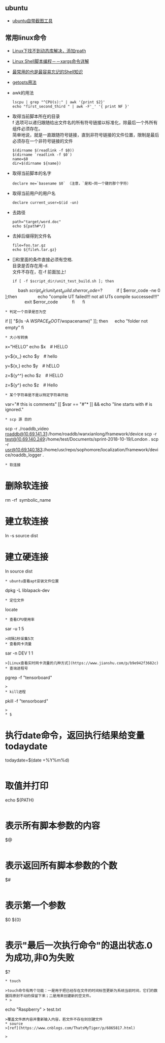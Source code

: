 ## ubuntu
* [ubuntu自带截图工具](https://blog.csdn.net/qq_38880380/article/details/78233687)
## 常用linux命令
* [Linux下找不到动态库解决，添加rpath](https://blog.csdn.net/baidu_17611285/article/details/82427359)
* [Linux Shell脚本编程－－xargs命令详解](https://blog.csdn.net/xifeijian/article/details/9286189)
* [最常用的也是最容易忘记的Shell知识](https://blog.csdn.net/jewes/article/details/8247743)
* [getopts用法](http://blog.chinaunix.net/uid-22566367-id-381953.html)

* awk的用法
  ```
  lscpu | grep "^CPU(s):" | awk '{print $2}'
  echo "first_second_third " | awk -F'_' '{ print NF }'

  ```
* 取得当前脚本所在的目录  
  f 选项可以递归跟随给出文件名的所有符号链接以标准化，除最后一个外所有组件必须存在。  
  简单地说，就是一直跟随符号链接，直到非符号链接的文件位置，限制是最后必须存在一个非符号链接的文件
  ```
  $(dirname $(readlink -f $0))
  $(dirname `readlink -f $0`)
  name=$0
  dir=$(dirname ${name})
  ```
* 取得当前脚本的名字
  ```
  declare me=`basename $0` （注意，`是和~同一个键的那个字符）
  ```
* 取得当前用户的用户名 
  ```
  declare current_user=$(id -un)
  ```
* 去路径
  ```
  path="target/word.doc"
  echo ${path#*/}
  ```
* 去掉后缀得到文件名
  ```
  file=foo.tar.gz
  echo ${file%.tar.gz}
  ```
* []和里面的条件直接必须有空格.  
  目录是否存在用-d.  
  文件不存在，在-f 前面加上!
  ```   
  if [ -f $script_dir/unit_test_build.sh ]; then
      bash $script_dir/unit_test_build.sh
      error_code=$?
      if [ $error_code -ne 0 ];then
         echo "compile UT failed!!! not all UTs compile successed!!!"
         exit $error_code
      fi
   fi
  ```
* 判定一个目录是否为空
  ```
  if [[ "$(ls -A $WSPACE_ROOT/$wspacename)" ]]; then
     echo "folder not empty"
  fi
  ```
* 大小写转换
  ```
  x="HELLO"
  echo $x  # HELLO

  y=${x,,}
  echo $y  # hello

  y=${x,}
  echo $y  # hELLO

  z=${y^^} 
  echo $z  # HELLO

  z=${y^} 
  echo $z  # Hello 
  ```
* 某个字符串是不是以特定字符串开始
  ```
  var="# this is comments"
  [[ $var == "#"* ]] && echo "line starts with # is ignored."
  ```
* scp 源 目的
  ```
  scp -r ./roaddb_video roaddb@10.69.141.31:/home/roaddb/wanxianlong/framework/device
  scp -r test@10.69.140.249:/home/test/Documents/sprint-2018-10-19/London .
  scp -r usr@10.69.140.183:/home/usr/repo/sophomore/localization/framework/device/roaddb_logger .
  ```
* 软连接
  ```
  # 删除软连接
  rm -rf symbolic_name
  # 建立软连接
  ln -s source dist
  # 建立硬连接
  ln source dist
  ```
* ubuntu查看apt安装文件位置
  ```
  dpkg -L liblapack-dev
  ```
* 定位文件
  ```
  locate
  ```
* 查看CPU使用率
  ```
  sar -u 1 5
  ```
  >间隔1秒采集5次
* 查看网卡流量
  ```
  sar -n DEV 1 1
  ```
  >[Linux查看实时网卡流量的几种方式](https://www.jianshu.com/p/b9e942f3682c)
* 查询进程号
  ```
  pgrep -f "tensorboard"
  ```
  >
* kill进程
  ```
  pkill -f "tensorboard"
  ```
  >
* $
  ```
  # 执行date命令，返回执行结果给变量todaydate
  todaydate=$(date +%Y%m%d)
  ```
  ```
  # 取值并打印
  echo ${PATH}
  ```
  ```
  # 表示所有脚本参数的内容
  $@
  ```
  ```
  # 表示返回所有脚本参数的个数
  $#
  ```
  ```
  # 表示第一个参数
  $0 ${0}
  ```
  ```
  # 表示"最后一次执行命令"的退出状态.0为成功,非0为失败
  $?
  ```
* touch
  ```
  
  ```
  >touch命令有两个功能：一是用于把已经存在文件的时间标签更新为系统当前时间，它们的数据将原封不动的保留下来；二是用来创建新的空文件。
* >
  ```
  echo "Raspberry" > test.txt
  ```
  >覆盖文件原内容并重新输入内容，若文件不存在则创建文件
* source
  >[ref](https://www.cnblogs.com/ThatsMyTiger/p/6865817.html)
  ```
  
  ```
  >